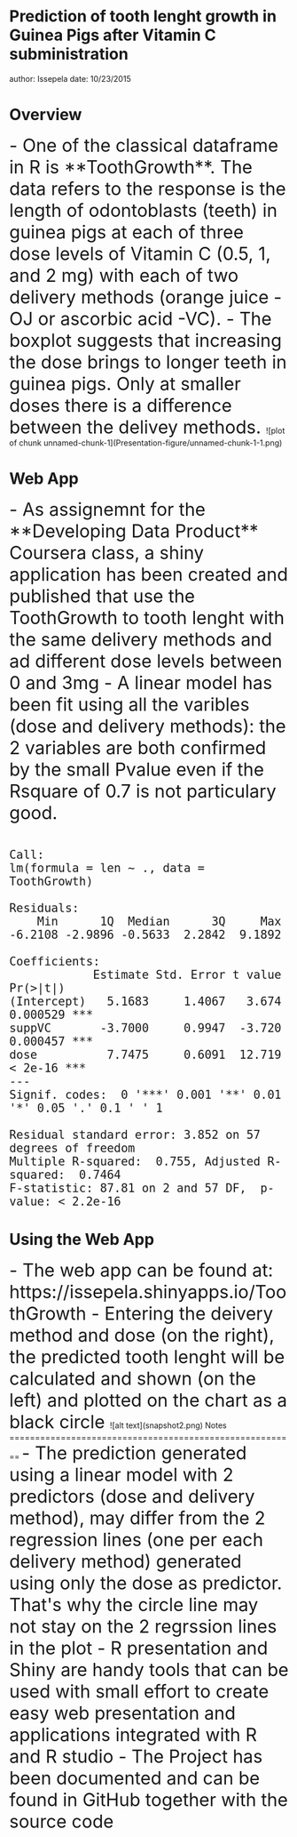 Prediction of tooth lenght growth in Guinea Pigs after Vitamin C subministration
========================================================
author: Issepela
date: 10/23/2015


Overview
========================================================
<font size="6"> 
- One of the classical dataframe in R is **ToothGrowth**.
The data refers to the response is the length of odontoblasts (teeth) in guinea pigs at each of three dose levels of Vitamin C (0.5, 1, and 2 mg) with each of two delivery methods (orange juice -OJ or ascorbic acid -VC).
- The boxplot suggests that increasing the dose brings to longer teeth in guinea pigs. Only at smaller doses there is a difference between the delivey methods.
</font>
![plot of chunk unnamed-chunk-1](Presentation-figure/unnamed-chunk-1-1.png) 

Web App
========================================================
<font size="6"> 
- As assignemnt for the **Developing Data Product** Coursera class, a shiny application has been created and published that use the ToothGrowth to tooth lenght with the same delivery methods and ad different dose levels between 0 and 3mg
- A linear model has been fit using all the varibles (dose and delivery methods): the 2 variables are both confirmed by the small Pvalue even if the Rsquare of 0.7 is not particulary good. 
</font><font size="5">

```

Call:
lm(formula = len ~ ., data = ToothGrowth)

Residuals:
    Min      1Q  Median      3Q     Max 
-6.2108 -2.9896 -0.5633  2.2842  9.1892 

Coefficients:
            Estimate Std. Error t value Pr(>|t|)    
(Intercept)   5.1683     1.4067   3.674 0.000529 ***
suppVC       -3.7000     0.9947  -3.720 0.000457 ***
dose          7.7475     0.6091  12.719  < 2e-16 ***
---
Signif. codes:  0 '***' 0.001 '**' 0.01 '*' 0.05 '.' 0.1 ' ' 1

Residual standard error: 3.852 on 57 degrees of freedom
Multiple R-squared:  0.755,	Adjusted R-squared:  0.7464 
F-statistic: 87.81 on 2 and 57 DF,  p-value: < 2.2e-16
```
</font>

Using the Web App 
========================================================
<font size="6"> 
- The web app can be found at: https://issepela.shinyapps.io/ToothGrowth
- Entering the deivery method and dose (on the right), the predicted tooth lenght will be calculated and shown (on the left) and plotted on the chart as a black circle
</font>
![alt text](snapshot2.png)
Notes
========================================================
<font size="6"> 
- The prediction generated using a linear model with 2 predictors (dose and delivery method), may differ from the 2 regression lines (one per each delivery method) generated using only the dose as predictor. That's why the circle line may not stay on the 2 regrssion lines in the plot
- R presentation and Shiny are handy tools that can be used with small effort to create easy web presentation and applications integrated with R and R studio
- The Project has been documented and can be found in GitHub together with the source code
</font>
